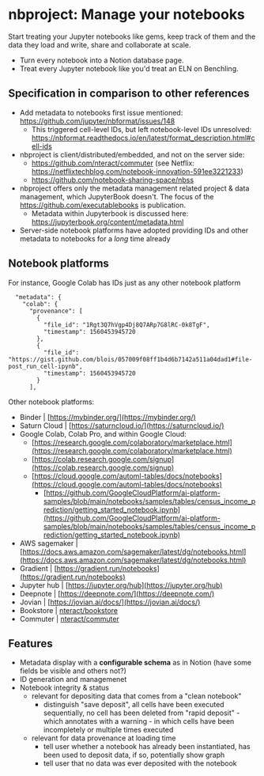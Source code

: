 # nbproject: Manage your notebooks

Start treating your Jupyter notebooks like gems, keep track of them and the data they load and write, share and collaborate at scale.

* Turn every notebook into a Notion database page.
* Treat every Jupyter notebook like you'd treat an ELN on Benchling.


## Specification in comparison to other references

* Add metadata to notebooks first issue mentioned: https://github.com/jupyter/nbformat/issues/148
  * This triggered cell-level IDs, but left notebook-level IDs unresolved: https://nbformat.readthedocs.io/en/latest/format_description.html#cell-ids
* nbproject is client/distributed/embedded, and not on the server side:
  * https://github.com/nteract/commuter (see Netflix: https://netflixtechblog.com/notebook-innovation-591ee3221233)
  * https://github.com/notebook-sharing-space/nbss
* nbproject offers only the metadata management related project & data management, which JupyterBook doesn't. The focus of the https://github.com/executablebooks is publication.
  * Metadata within Jupyterbook is discussed here: https://jupyterbook.org/content/metadata.html
* Server-side notebook platforms have adopted providing IDs and other metadata to notebooks for a *long* time already

## Notebook platforms

For instance, Google Colab has IDs just as any other notebook platform
```
  "metadata": {
    "colab": {
      "provenance": [
        {
          "file_id": "1Rgt3Q7hVgp4Dj8Q7ARp7G8lRC-0k8TgF",
          "timestamp": 1560453945720
        },
        {
          "file_id": "https://gist.github.com/blois/057009f08ff1b4d6b7142a511a04dad1#file-post_run_cell-ipynb",
          "timestamp": 1560453945720
        }
      ],
```

Other notebook platforms:

- Binder | [https://mybinder.org/](https://mybinder.org/)
- Saturn Cloud | [https://saturncloud.io/](https://saturncloud.io/)
- Google Colab, Colab Pro, and within Google Cloud:
    - [https://research.google.com/colaboratory/marketplace.html](https://research.google.com/colaboratory/marketplace.html)
    - [https://colab.research.google.com/signup](https://colab.research.google.com/signup)
    - [https://cloud.google.com/automl-tables/docs/notebooks](https://cloud.google.com/automl-tables/docs/notebooks)
        - [https://github.com/GoogleCloudPlatform/ai-platform-samples/blob/main/notebooks/samples/tables/census_income_prediction/getting_started_notebook.ipynb](https://github.com/GoogleCloudPlatform/ai-platform-samples/blob/main/notebooks/samples/tables/census_income_prediction/getting_started_notebook.ipynb)
- AWS sagemaker | [https://docs.aws.amazon.com/sagemaker/latest/dg/notebooks.html](https://docs.aws.amazon.com/sagemaker/latest/dg/notebooks.html)
- Gradient | [https://gradient.run/notebooks](https://gradient.run/notebooks)
- Jupyter hub | [https://jupyter.org/hub](https://jupyter.org/hub)
- Deepnote | [https://deepnote.com/](https://deepnote.com/)
- Jovian | [https://jovian.ai/docs/](https://jovian.ai/docs/)
- Bookstore | [nteract/bookstore](https://www.notion.so/nteract-bookstore-ae0cd2f869f842be9027835f02ca6421)
- Commuter | [nteract/commuter](https://www.notion.so/nteract-commuter-5bc5657c78b2436fb66b8b9a76520226)

## Features

- Metadata display with a **configurable schema** as in Notion (have some fields be visible and others not?)
- ID generation and managemenet
- Notebook integrity & status
  * relevant for depositing data that comes from a "clean notebook"
    - distinguish "save deposit", all cells have been executed sequentially, no cell has been deleted from "rapid deposit" - which annotates with a warning     - in which cells have been incompletely or multiple times executed
  * relevant for data provenance at loading time
    - tell user whether a notebook has already been instantiated, has been used to deposit data, if so, potentially show graph
    - tell user that no data was ever deposited with the notebook

